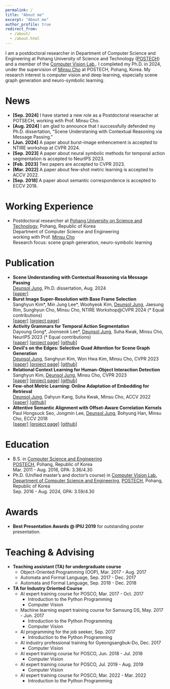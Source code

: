 ```yaml
---
permalink: /
title: "About me"
excerpt: "About me"
author_profile: true
redirect_from: 
  - /about/
  - /about.html
---
```

I am a postdoctoral researcher in Department of Computer Science and Engineering at Pohang University of Science and Technology ([POSTECH](https://postech.ac.kr)) and a member of the [Computer Vision Lab.](https://cvlab.postech.ac.kr/lab). I completed my Ph.D. in 2024, under the supervision of [Minsu Cho](https://cvlab.postech.ac.kr/~mcho) at POSTECH, Pohang, Korea. My research interest is computer vision and deep learning, especially scene graph generation and neuro-symbolic learning. 

News
======
- **[Sep. 2024]** I have started a new role as a Postdoctoral reseracher at POTSECH, working with Prof. Minsu Cho.
- **[Aug. 2024]** I am glad to announce that I successfully defended my Ph.D. dissertation, "Scene Understaning with Contextual Reasoning via Message Passing."
- **[Jun. 2024]** A paper about burst-image enhencement is accepted to NTIRE workshop at CVPR 2024. 
- **[Sep. 2023]** A paper about neural symbolic methods for temporal action segmentation is accepted to NeurIPS 2023.
- **[Feb. 2023]** Two papers are accepted to CVPR 2023. 
- **[Mar. 2022]** A paper about few-shot metric learning is accepted to ACCV 2022. 
- **[Sep. 2018]** A paper about semantic correspondence is accepted to ECCV 2018. 

Working Experience
======
- Postdoctoral researcher at [Pohang University on Science and Technology](https://postech.ac.kr), Pohang, Republic of Korea <br> Department of Computer Science and Engineering <br> working with Prof. [Minsu Cho](https://cvlab.postech.ac.kr/~mcho) <br> Research focus: scene graph generation, neuro-symbolic learning

Publication
======
- **Scene Understanding with Contextual Reasoning via Message Passing** <br> <ins>Deunsol Jung</ins>, Ph.D. dissertation, Aug. 2024 <br> [[paper]](http://www.dcollection.net/handler/postech/200000807181)
- **Burst Image Super-Resolution with Base Frame Selection** <br> Sanghyun Kim\*, Min Jung Lee\*, Woohyeok Kim, <ins>Deunsol Jung</ins>, Jaesung Rim, Sunghyun Cho, Minsu Cho, NTIRE Workshop@CVPR 2024 (\* Equal contributions) <br> [[paper]](https://arxiv.org/abs/2406.17869) [[project page]](https://postech-cvlab.github.io/Burst_FSN/)
- **Activity Grammars for Temporal Action Segmentation** <br> Dayoung Gong\*, Joonseok Lee\*, <ins>Deunsol Jung</ins>, Suha Kwak, Minsu Cho, NeurIPS 2023 (\* Equal contributions) <br> [[paper]](https://arxiv.org/abs/2312.04266) [[project page]](http://cvlab.postech.ac.kr/research/KARI) [[github]](https://github.com/gongda0e/KARI) 
- **Devil's on the Edges: Selective Quad Attention for Scene Graph Generation** <br> <ins>Deunsol Jung</ins>, Sanghyun Kim, Won Hwa Kim, Minsu Cho, CVPR 2023 <br> [[paper]](https://arxiv.org/abs/2304.03495) [[project page]](https://cvlab.postech.ac.kr/research/SQUAT) [[github]](https://github.com/hesedjds/squat) 
- **Relational Context Learning for Human-Object Interaction Detection** <br> Sanghyun Kim, <ins>Deunsol Jung</ins>, Minsu Cho, CVPR 2023 <br> [[paper]](https://arxiv.org/abs/2304.04997) [[project page]](http://cvlab.postech.ac.kr/research/MUREN/) [[github]](https://github.com/OreoChocolate/MUREN)
- **Few-shot Metric Learning: Online Adaptation of Embedding for Retrieval** <br> <ins>Deunsol Jung</ins>, Dahyun Kang, Suha Kwak, Minsu Cho, ACCV 2022 <br> [[paper]](https://arxiv.org/abs/2211.07116) [[github]](https://github.com/hesedjds/FSML)
- **Attentive Semantic Alignment with Offset-Aware Correlation Kernels** <br> Paul Hongsuck Seo, Jongmin Lee, <ins>Deunsol Jung</ins>, Bohyung Han, Minsu Cho, ECCV 2018 <br> [[paper]](https://arxiv.org/abs/1808.02128) [[project page]](https://cvlab.postech.ac.kr/research/A2Net/) [[github]](https://github.com/bluedream1121/A2Net)

Education 
======
- B.S. in [Computer Science and Engineering](https://cse.postech.ac.kr) <br> [POSTECH](https://postech.ac.kr), Pohang, Republic of Korea <br> Mar. 2011 - Aug. 2016, GPA: 3.36/4.30
- Ph.D. (Unified master’s and doctor’s course) in [Computer Vision Lab.](https://cvlab.postecha.ac.kr) <br> [Department of Computer Science and Engineering](https://cse.postech.ac.kr), [POSTECH](https://postech.ac.kr), Pohang, Republic of Korea <br> Sep. 2016 - Aug. 2024, GPA: 3.59/4.30

Awards 
======
- **Best Presentation Awards @ IPIU 2019** for outstanding poster presentation.

Teaching & Advising 
======
- **Teaching assistant (TA) for undergraduate course**
  - Object-Oriented Programming (OOP), Mar. 2017 - Aug. 2017
  - Automata and Formal Language, Sep. 2017 - Dec. 2017
  - Automata and Formal Language, Sep. 2018 - Dec. 2018
- **TA for Industry Oriented Course**
  - AI expert training course for POSCO, Mar. 2017 - Oct. 2017 
    - Introduction to the Python Programming 
    - Computer Vision 
  - Machine learning expert training course for Samsung DS, May. 2017 - Jun. 2017 
    - Introduction to the Python Programming
    - Computer Vision
  - AI programming for the job seeker, Sep. 2017 
    - Introduction to the Python Programming
  - AI industry professional training for Gyeongsangbuk-Do, Dec. 2017 
    - Computer Vision
  - AI expert training course for POSCO, Jun. 2018 - Jul. 2018
    - Computer Vision
  - AI expert training course for POSCO, Jul. 2019 - Aug. 2019
    - Computer Vision
  - AI expert training course for POSCO, Mar. 2022 - Mar. 2022
    - Introduction to the Python Programming
